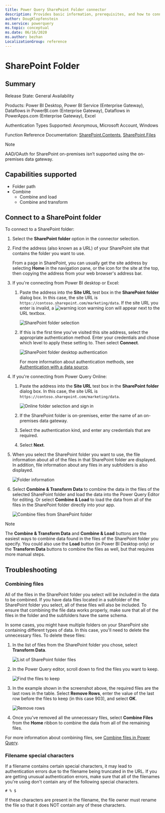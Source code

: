 ```yaml
---
title: Power Query SharePoint Folder connector
description: Provides basic information, prerequisites, and how to connect to your data, along with troubleshooting tips when combining files and using filename special characters.
author: DougKlopfenstein
ms.service: powerquery
ms.topic: conceptual
ms.date: 06/16/2020
ms.author: bezhan
LocalizationGroup: reference
---
```


# SharePoint Folder

## Summary

Release State: General Availability

Products: Power BI Desktop, Power BI Service (Enterprise Gateway), Dataflows in PowerBI.com (Enterprise Gateway), Dataflows in PowerApps.com (Enterprise Gateway), Excel

Authentication Types Supported: Anonymous, Microsoft Account, Windows

Function Reference Documentation: [SharePoint.Contents](/powerquery-m/sharepoint-contents), [SharePoint.Files](/powerquery-m/sharepoint-files)

>[!NOTE]
>AAD/OAuth for SharePoint on-premises isn’t supported using the on-premises data gateway. 

## Capabilities supported

* Folder path
* Combine
   * Combine and load
   * Combine and transform

## Connect to a SharePoint folder

To connect to a SharePoint folder:

1. Select the **SharePoint folder** option in the connector selection.

2. Find the address (also known as a URL) of your SharePoint site that contains the folder you want to use. 

   From a page in SharePoint, you can usually get the site address by selecting **Home** in the navigation pane, or the icon for the site at the top, then copying the address from your web browser's address bar.

3. If you're connecting from Power BI desktop or Excel:

   1. Paste the address into the **Site URL** test box in the **SharePoint folder** dialog box. In this case, the site URL is `https://contoso.sharepoint.com/marketing/data`. If the site URL you enter is invalid, a ![warning icon](./media/sharepoint-folder/warning.png) warning icon will appear next to the URL textbox.

      ![SharePoint folder selection](./media/sharepoint-folder/url-select.png)

   2. If this is the first time you've visited this site address, select the appropriate authentication method. Enter your credentials and chose which level to apply these setting to. Then select **Connect**.

      ![SharePoint folder desktop authentication](./media/sharepoint-folder/signin.png)

      For more information about authentication methods, see [Authentication with a data source](../connectorauthentication.md).

4. If you're connecting from Power Query Online:

    1. Paste the address into the **Site URL** test box in the **SharePoint folder** dialog box. In this case, the site URL is `https://contoso.sharepoint.com/marketing/data`. 

       ![Online folder selection and sign in](./media/sharepoint-folder/online-signin.png)

    2. If the SharePoint folder is on-premises, enter the name of an on-premises data gateway.

    3. Select the authentication kind, and enter any credentials that are required.

    4. Select **Next**.

5. When you select the SharePoint folder you want to use, the file information about all of the files in that SharePoint folder are displayed. In addition, file information about any files in any subfolders is also displayed.

   ![Folder information](./media/sharepoint-folder/folder-info.png)

6. Select **Combine & Transform Data** to combine the data in the files of the selected SharePoint folder and load the data into the Power Query Editor for editing. Or select **Combine & Load** to load the data from all of the files in the SharePoint folder directly into your app.

   ![Combine files from SharePoint folder](./media/sharepoint-folder/combinefolderfiles.png)

>[!Note]
>The **Combine & Transform Data** and **Combine & Load** buttons are the easiest ways to combine data found in the files of the SharePoint folder you specify. You could also use the **Load** button (in Power BI Desktop only) or the **Transform Data** buttons to combine the files as well, but that requires more manual steps.

## Troubleshooting

### Combining files

All of the files in the SharePoint folder you select will be included in the data to be combined. If you have data files located in a subfolder of the SharePoint folder you select, all of these files will also be included. To ensure that combining the file data works properly, make sure that all of the files in the folder and the subfolders have the same schema.

In some cases, you might have multiple folders on your SharePoint site containing different types of data. In this case, you'll need to delete the unnecessary files. To delete these files:

1. In the list of files from the SharePoint folder you chose, select **Transform Data**.

   ![List of SharePoint folder files](./media/sharepoint-folder/list-folder-files.png)

2. In the Power Query editor, scroll down to find the files you want to keep.  

   ![Find the files to keep](./media/sharepoint-folder/transform-file-table.png)

3. In the example shown in the screenshot above, the required files are the last rows in the table. Select **Remove Rows**, enter the value of the last row before the files to keep (in this case 903), and select **OK**.

   ![Remove rows](./media/sharepoint-folder/remove-rows.png)

4. Once you've removed all the unnecessary files, select **Combine Files** from the **Home** ribbon to combine the data from all of the remaining files.

For more information about combining files, see [Combine files in Power Query](../combine-files-overview.md).

### Filename special characters

If a filename contains certain special characters, it may lead to authentication errors due to the filename being truncated in the URL. If you are getting unusual authentication errors, make sure that all of the filenames you're using don't contain any of the following special characters.

`# % $`

If these characters are present in the filename, the file owner must rename the file so that it does NOT contain any of these characters.